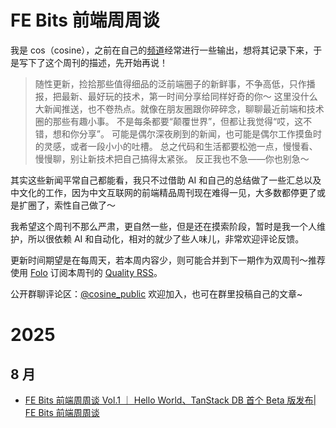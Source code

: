 # FE Bits 前端周周谈

我是 cos（cosine），之前在自己的[频道](https://tg.cosine.ren/)经常进行一些输出，想将其记录下来，于是写下了这个周刊的描述，先开始再说！

> 随性更新，捡拾那些值得细品的泛前端圈子的新鲜事，不争高低，只作播报，把最新、最好玩的技术，第一时间分享给同样好奇的你～
> 这里没什么大新闻推送，也不卷热点。就像在朋友圈跟你碎碎念，聊聊最近前端和技术圈的那些有趣小事。
> 不是每条都要“颠覆世界”，但都让我觉得“哎，这不错，想和你分享”。
> 可能是偶尔深夜刷到的新闻，也可能是偶尔工作摸鱼时的灵感，或者一段小小的吐槽。
> 总之代码和生活都要松弛一点，慢慢看、慢慢聊，别让新技术把自己搞得太紧张。
> 反正我也不急——你也别急～

其实这些新闻平常自己都能看，我只不过借助 AI 和自己的总结做了一些汇总以及中文化的工作，因为中文互联网的前端精品周刊现在难得一见，大多数都停更了或是扩圈了，索性自己做了～

我希望这个周刊不那么严肃，更自然一些，但是还在摸索阶段，暂时是我一个人维护，所以很依赖 AI 和自动化，相对的就少了些人味儿，非常欢迎评论反馈。

更新时间期望是在每周天，若本周内容少，则可能合并到下一期作为双周刊～推荐使用 [Folo](https://folo.is/) 订阅本周刊的 [Quality RSS](https://quaily.com/cosine/feed/atom)。

公开群聊评论区：[@cosine_public](https://t.me/cosine_public) 欢迎加入，也可在群里投稿自己的文章~

# 2025

## 8 月

- [FE Bits 前端周周谈 Vol.1 ｜ Hello World、TanStack DB 首个 Beta 版发布| FE Bits 前端周周谈](https://quaily.com/cosine/p/1-hello-world)
